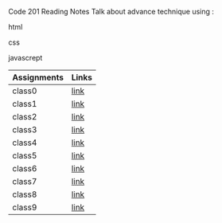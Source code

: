 Code 201 Reading Notes
Talk about advance technique using :

html

css

javascrept

| Assignments    |      Links   |
| -------------  | -------------|
| class0     |    [link](class-00.md)      |
| class1     |    [link](class-01.md)      |
| class2     |    [link](class-02.md)      | 
|  class3    |    [link](class-03.md)      |
|  class4    |    [link](class-04.md)      | 
|  class5    |    [link](class-05.md)      | 
|  class6    |    [link](class-06.md)      |
|  class7    |    [link](class-07.md)      |
|  class8    |    [link](class-08.md)      | 
|  class9    |    [link](class-09.md)      |
